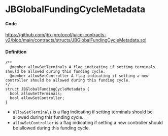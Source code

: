 # JBGlobalFundingCycleMetadata

#### Code

https://github.com/jbx-protocol/juice-contracts-v2/blob/main/contracts/structs/JBGlobalFundingCycleMetadata.sol

#### Definition

```
/**
  @member allowSetTerminals A flag indicating if setting terminals should be allowed during this funding cycle.
  @member allowSetController A flag indicating if setting a new controller should be allowed during this funding cycle.
*/
struct JBGlobalFundingCycleMetadata {
  bool allowSetTerminals;
  bool allowSetController;
}

```

* `allowSetTerminals` is a flag indicating if setting terminals should be allowed during this funding cycle.
* `allowSetController` is a flag indicating if setting a new controller should be allowed during this funding cycle.